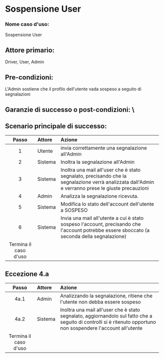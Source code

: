 # Sospensione User
### Nome caso d'uso:
Sospensione User
## Attore primario:
Driver, User, Admin
## Pre-condizioni:
L'Admin sostiene che il profilo dell'utente vada sospeso a seguito di segnalazioni
## Garanzie di successo o post-condizioni: \

## Scenario principale di successo:
|         Passo         | Attore  | Azione                                                                                                                                             |
|:---------------------:|:--------|:---------------------------------------------------------------------------------------------------------------------------------------------------|
|           1           | Utente  | invia correttamente una segnalazione all'Admin                                                                                                     |
|           2           | Sistema | Inoltra la segnalazione all'Admin                                                                                                                  |
|           3           | Sistema | Inoltra una mail all'user che è stato segnalato, precisando che la segnalazione verrà analizzata dall'Admin e verranno prese le giuste precauzioni |
|           4           | Admin   | Analizza la segnalazione ricevuta.                                                                                                                 |
|           5           | Sistema | Modifica lo stato dell'account dell'utente a SOSPESO                                                                                               |
|           6           | Sistema | Invia una mail all'utente a cui è stato sospeso l'account, precisando che l'account potrebbe essere sboccato (a seconda della segnalazione)        |        |                                                                                                                                                   |
| Termina il caso d'uso |         |                                                                                                                                                    |

## Eccezione 4.a
 
|         Passo         | Attore  | Azione                                                                       |
|:---------------------:|:--------|:-----------------------------------------------------------------------------|
|         4a.1          | Admin   | Analizzando la segnalazione, ritiene che l'utente non debba essere sospeso   |
|         4a.2          | Sistema | Inoltra una mail all'user che è stato segnalato, aggiornandolo sul fatto che a seguito di controlli si è ritenuto opportuno non sospendere l'account all'utente|
| Termina il caso d'uso |

